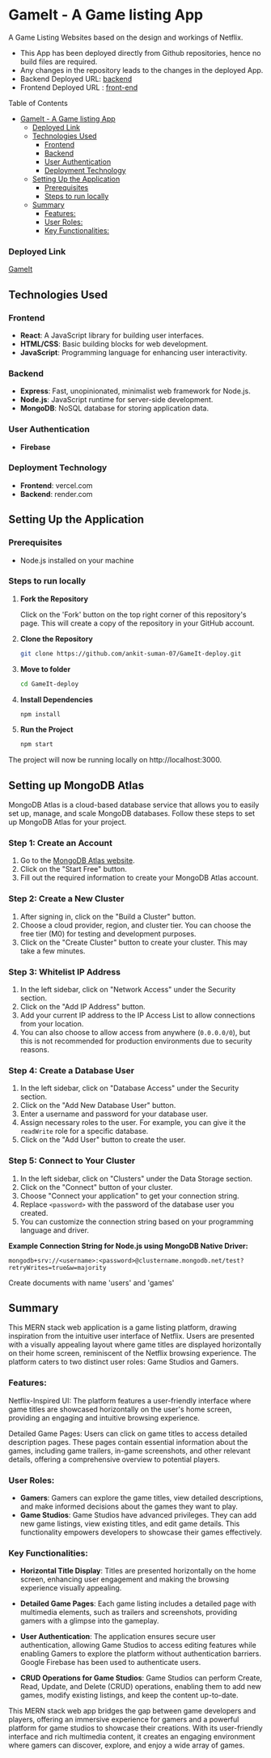 # GameIt - A Game listing App

A Game Listing Websites based on the design and workings of Netflix.
- This App has been deployed directly from Github repositories, hence no build files are required.
- Any changes in the repository leads to the changes in the deployed App.
- Backend Deployed URL: [backend](https://server-gameit.onrender.com/)
- Frontend Deployed URL : [front-end]( https://gameit.vercel.app/)

Table of Contents
- [GameIt - A Game listing App](#gameit---a-game-listing-app)
    - [Deployed Link](#deployed-link)
  - [Technologies Used](#technologies-used)
    - [Frontend](#frontend)
    - [Backend](#backend)
    - [User Authentication](#user-authentication)
    - [Deployment Technology](#deployment-technology)
  - [Setting Up the Application](#setting-up-the-application)
    - [Prerequisites](#prerequisites)
    - [Steps to run locally](#steps-to-run-locally)
  - [Summary](#summary)
    - [Features:](#features)
    - [User Roles:](#user-roles)
    - [Key Functionalities:](#key-functionalities)

### Deployed Link

[GameIt](https://game-netflix.netlify.app/)

## Technologies Used

### Frontend
- **React**: A JavaScript library for building user interfaces.
- **HTML/CSS**: Basic building blocks for web development.
- **JavaScript**: Programming language for enhancing user interactivity.

### Backend
- **Express**: Fast, unopinionated, minimalist web framework for Node.js.
- **Node.js**: JavaScript runtime for server-side development.
- **MongoDB**: NoSQL database for storing application data.

### User Authentication
- **Firebase**

### Deployment Technology
- **Frontend**: vercel.com
- **Backend**: render.com


## Setting Up the Application

### Prerequisites
- Node.js installed on your machine

### Steps to run locally

1. **Fork the Repository**

   Click on the 'Fork' button on the top right corner of this repository's page. This will create a copy of the repository in your GitHub account.

2. **Clone the Repository**

   ```bash
   git clone https://github.com/ankit-suman-07/GameIt-deploy.git

3. **Move to folder**

   ```bash
   cd GameIt-deploy

4. **Install Dependencies**

   ```bash
   npm install

5. **Run the Project**

   ```bash
   npm start

The project will now be running locally on http://localhost:3000.

## Setting up MongoDB Atlas

MongoDB Atlas is a cloud-based database service that allows you to easily set up, manage, and scale MongoDB databases. Follow these steps to set up MongoDB Atlas for your project.

### Step 1: Create an Account

1. Go to the [MongoDB Atlas website](https://www.mongodb.com/cloud/atlas).
2. Click on the "Start Free" button.
3. Fill out the required information to create your MongoDB Atlas account.

### Step 2: Create a New Cluster

1. After signing in, click on the "Build a Cluster" button.
2. Choose a cloud provider, region, and cluster tier. You can choose the free tier (M0) for testing and development purposes.
3. Click on the "Create Cluster" button to create your cluster. This may take a few minutes.

### Step 3: Whitelist IP Address

1. In the left sidebar, click on "Network Access" under the Security section.
2. Click on the "Add IP Address" button.
3. Add your current IP address to the IP Access List to allow connections from your location.
4. You can also choose to allow access from anywhere (`0.0.0.0/0`), but this is not recommended for production environments due to security reasons.

### Step 4: Create a Database User

1. In the left sidebar, click on "Database Access" under the Security section.
2. Click on the "Add New Database User" button.
3. Enter a username and password for your database user.
4. Assign necessary roles to the user. For example, you can give it the `readWrite` role for a specific database.
5. Click on the "Add User" button to create the user.

### Step 5: Connect to Your Cluster

1. In the left sidebar, click on "Clusters" under the Data Storage section.
2. Click on the "Connect" button of your cluster.
3. Choose "Connect your application" to get your connection string.
4. Replace `<password>` with the password of the database user you created.
5. You can customize the connection string based on your programming language and driver.

**Example Connection String for Node.js using MongoDB Native Driver:**

```mongodb
mongodb+srv://<username>:<password>@clustername.mongodb.net/test?retryWrites=true&w=majority

```
Create documents with name 'users' and 'games'


## Summary

This MERN stack web application is a game listing platform, drawing inspiration from the intuitive user interface of Netflix. Users are presented with a visually appealing layout where game titles are displayed horizontally on their home screen, reminiscent of the Netflix browsing experience. The platform caters to two distinct user roles: Game Studios and Gamers.

### Features:

Netflix-Inspired UI: The platform features a user-friendly interface where game titles are showcased horizontally on the user's home screen, providing an engaging and intuitive browsing experience.

Detailed Game Pages: Users can click on game titles to access detailed description pages. These pages contain essential information about the games, including game trailers, in-game screenshots, and other relevant details, offering a comprehensive overview to potential players.

### User Roles:

- **Gamers**: Gamers can explore the game titles, view detailed descriptions, and make informed decisions about the games they want to play.
- **Game Studios**: Game Studios have advanced privileges. They can add new game listings, view existing titles, and edit game details. This functionality empowers developers to showcase their games effectively.

### Key Functionalities:

- **Horizontal Title Display**: Titles are presented horizontally on the home screen, enhancing user engagement and making the browsing experience visually appealing.

- **Detailed Game Pages**: Each game listing includes a detailed page with multimedia elements, such as trailers and screenshots, providing gamers with a glimpse into the gameplay.

- **User Authentication**: The application ensures secure user authentication, allowing Game Studios to access editing features while enabling Gamers to explore the platform without authentication barriers. Google Firebase has been used to authenticate users.

- **CRUD Operations for Game Studios**: Game Studios can perform Create, Read, Update, and Delete (CRUD) operations, enabling them to add new games, modify existing listings, and keep the content up-to-date.

This MERN stack web app bridges the gap between game developers and players, offering an immersive experience for gamers and a powerful platform for game studios to showcase their creations. With its user-friendly interface and rich multimedia content, it creates an engaging environment where gamers can discover, explore, and enjoy a wide array of games.